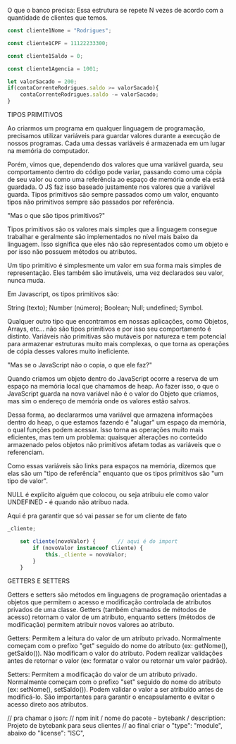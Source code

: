O que o banco precisa:
Essa estrutura se repete N vezes de acordo com a quantidade de clientes que temos.
```javascript
const cliente1Nome = "Rodrigues";

const cliente1CPF = 11122233300;

const cliente1Saldo = 0;

const cliente1Agencia = 1001;

```

```javascript
let valorSacado = 200;
if(contaCorrenteRodrigues.saldo >= valorSacado){
    contaCorrenteRodrigues.saldo -= valorSacado;
}
```


TIPOS PRIMITIVOS

Ao criarmos um programa em qualquer linguagem de programação, precisamos utilizar variáveis para guardar valores durante a execução de nossos programas. Cada uma dessas variáveis é armazenada em um lugar na memória do computador.

Porém, vimos que, dependendo dos valores que uma variável guarda, seu comportamento dentro do código pode variar, passando como uma cópia de seu valor ou como uma referência ao espaço de memória onde ela está guardada. O JS faz isso baseado justamente nos valores que a variável guarda. Tipos primitivos são sempre passados como um valor, enquanto tipos não primitivos sempre são passados por referência.

"Mas o que são tipos primitivos?"

Tipos primitivos são os valores mais simples que a linguagem consegue trabalhar e geralmente são implementados no nível mais baixo da linguagem. Isso significa que eles não são representados como um objeto e por isso não possuem métodos ou atributos.

Um tipo primitivo é simplesmente um valor em sua forma mais simples de representação. Eles também são imutáveis, uma vez declarados seu valor, nunca muda.

Em Javascript, os tipos primitivos são:

String (texto);
Number (número);
Boolean;
Null;
undefined;
Symbol.

Qualquer outro tipo que encontramos em nossas aplicações, como Objetos, Arrays, etc... não são tipos primitivos e por isso seu comportamento é distinto. Variáveis não primitivas são mutáveis por natureza e tem potencial para armazenar estruturas muito mais complexas, o que torna as operações de cópia desses valores muito ineficiente.

"Mas se o JavaScript não o copia, o que ele faz?"

Quando criamos um objeto dentro do JavaScript ocorre a reserva de um espaço na memória local que chamamos de heap. Ao fazer isso, o que o JavaScript guarda na nova variável não é o valor do Objeto que criamos, mas sim o endereço de memória onde os valores estão salvos.

Dessa forma, ao declararmos uma variável que armazena informações dentro do heap, o que estamos fazendo é "alugar" um espaço da memória, o qual funções podem acessar. Isso torna as operações muito mais eficientes, mas tem um problema: quaisquer alterações no conteúdo armazenado pelos objetos não primitivos afetam todas as variáveis que o referenciam.

Como essas variáveis são links para espaços na memória, dizemos que elas são um "tipo de referência" enquanto que os tipos primitivos são "um tipo de valor".

NULL é explicito alguém que colocou, ou seja atribuiu ele como valor
UNDEFINED - é quando não atribuo nada.


Aqui é pra garantir que só vai passar se for um cliente de fato
```javascript
_cliente;

    set cliente(novoValor) {       // aqui é do import 
        if (novoValor instanceof Cliente) {
            this._cliente = novoValor;
        }
    }
```

GETTERS E SETTERS

Getters e setters são métodos em linguagens de programação orientadas a objetos que permitem o acesso e modificação controlada de atributos privados de uma classe. Getters (também chamados de métodos de acesso) retornam o valor de um atributo, enquanto setters (métodos de modificação) permitem atribuir novos valores ao atributo. 

Getters:
Permitem a leitura do valor de um atributo privado. 
Normalmente começam com o prefixo "get" seguido do nome do atributo (ex: getNome(), getSaldo()). 
Não modificam o valor do atributo. 
Podem realizar validações antes de retornar o valor (ex: formatar o valor ou retornar um valor padrão). 

Setters:
Permitem a modificação do valor de um atributo privado. 
Normalmente começam com o prefixo "set" seguido do nome do atributo (ex: setNome(), setSaldo()). 
Podem validar o valor a ser atribuído antes de modificá-lo. 
São importantes para garantir o encapsulamento e evitar o acesso direto aos atributos. 





// pra chamar o json:
// npm init / nome do pacote - bytebank / description: Projeto de bytebank para seus clientes
// ao final criar o "type": "module", abaixo do "license": "ISC",